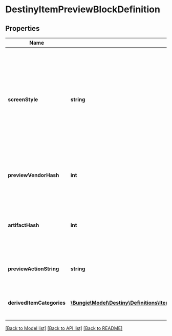 # DestinyItemPreviewBlockDefinition

## Properties
Name | Type | Description | Notes
------------ | ------------- | ------------- | -------------
**screenStyle** | **string** | A string that the game UI uses as a hint for which detail screen to show for the item. You, too, can leverage this for your own custom screen detail views. Note, however, that these are arbitrarily defined by designers: there&#39;s no guarantees of a fixed, known number of these - so fall back to something reasonable if you don&#39;t recognize it. | [optional] 
**previewVendorHash** | **int** | If the preview data is derived from a fake \&quot;Preview\&quot; Vendor, this will be the hash identifier for the DestinyVendorDefinition of that fake vendor. | [optional] 
**artifactHash** | **int** | If this item should show you Artifact information when you preview it, this is the hash identifier of the DestinyArtifactDefinition for the artifact whose data should be shown. | [optional] 
**previewActionString** | **string** | If the preview has an associated action (like \&quot;Open\&quot;), this will be the localized string for that action. | [optional] 
**derivedItemCategories** | [**\Bungie\Model\Destiny\Definitions\Items\DestinyDerivedItemCategoryDefinition[]**](DestinyDerivedItemCategoryDefinition.md) | This is a list of the items being previewed, categorized in the same way as they are in the preview UI. | [optional] 

[[Back to Model list]](../README.md#documentation-for-models) [[Back to API list]](../README.md#documentation-for-api-endpoints) [[Back to README]](../README.md)


